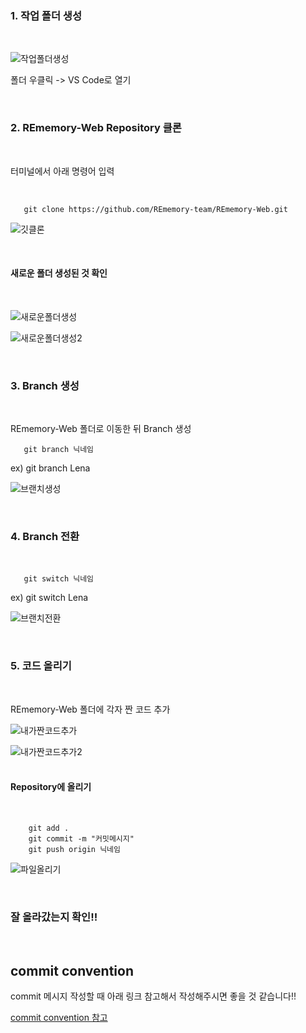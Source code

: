 ### 1. 작업 폴더 생성
<br/>

![작업폴더생성](https://github.com/kim-hee-eun/portfolio/assets/72575430/55090b01-3c12-407b-94bd-2347407c95e0)

폴더 우클릭 -> VS Code로 열기

<br/>

### 2. REmemory-Web Repository 클론
<br/>

터미널에서 아래 명령어 입력

<br/>

 ```
    git clone https://github.com/REmemory-team/REmemory-Web.git
 ```

![깃클론](https://github.com/kim-hee-eun/portfolio/assets/72575430/1076d4e3-b800-4158-884b-446194964432)

<br/>

#### 새로운 폴더 생성된 것 확인
<br/>

![새로운폴더생성](https://github.com/kim-hee-eun/portfolio/assets/72575430/02eb0df8-3734-4d85-9c53-e38cbd57ef7b) 


![새로운폴더생성2](https://github.com/kim-hee-eun/portfolio/assets/72575430/71b5747c-d181-4fe8-97c8-2b16c287e547)

<br/>

### 3. Branch 생성
<br/>

REmemory-Web 폴더로 이동한 뒤 Branch 생성

 ```
    git branch 닉네임
 ```

ex) git branch Lena

![브랜치생성](https://github.com/kim-hee-eun/portfolio/assets/72575430/34f775e7-b0c6-4240-8dfa-f63c132058ed)

<br/>

### 4. Branch 전환
<br/>

 ```
    git switch 닉네임
 ```

ex) git switch Lena

![브랜치전환](https://github.com/kim-hee-eun/portfolio/assets/72575430/ff59f15f-b570-4368-baac-91b5f8f35bee)

<br/>

### 5. 코드 올리기
<br/>

REmemory-Web 폴더에 각자 짠 코드 추가

![내가짠코드추가](https://github.com/kim-hee-eun/portfolio/assets/72575430/092b1735-d28b-4acf-b335-1c34767fc067)


![내가짠코드추가2](https://github.com/kim-hee-eun/portfolio/assets/72575430/8b874829-c4d9-4fa8-ba3d-c7d3fe4c698b)
<br/>
<br/>

#### Repository에 올리기

<br/>

```
    git add .
    git commit -m "커밋메시지"
    git push origin 닉네임
 ```

![파일올리기](https://github.com/kim-hee-eun/portfolio/assets/72575430/345f0e67-a51c-4ae7-949c-0905a2ca579b)

<br />

### 잘 올라갔는지 확인!!

<br />

## commit convention


commit 메시지 작성할 때 아래 링크 참고해서 작성해주시면 좋을 것 같습니다!!


[commit convention 참고](https://doublesprogramming.tistory.com/256)












